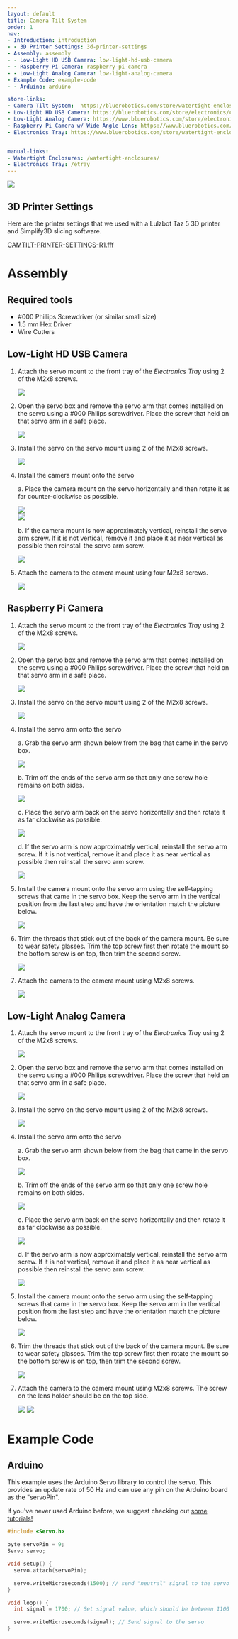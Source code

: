 ```yaml
---
layout: default
title: Camera Tilt System
order: 1
nav:
- Introduction: introduction
- - 3D Printer Settings: 3d-printer-settings
- Assembly: assembly
- - Low-Light HD USB Camera: low-light-hd-usb-camera
- - Raspberry Pi Camera: raspberry-pi-camera
- - Low-Light Analog Camera: low-light-analog-camera
- Example Code: example-code
- - Arduino: arduino

store-links:
- Camera Tilt System:  https://bluerobotics.com/store/watertight-enclosures/4-series/camera-tilt-mount/#mount
- Low-Light HD USB Camera: https://bluerobotics.com/store/electronics/cam-usb-low-light-r1/
- Low-Light Analog Camera: https://www.bluerobotics.com/store/electronics/low-light-ntsc-camera/
- Raspberry Pi Camera w/ Wide Angle Lens: https://www.bluerobotics.com/store/electronics/cam-rpi-wide-r1/
- Electronics Tray: https://www.bluerobotics.com/store/watertight-enclosures/4-series/electronics-tray-2/


manual-links:
- Watertight Enclosures: /watertight-enclosures/ 
- Electronics Tray: /etray
---
```


<img src="/camtilt/cad/camtilt-headline-pic3.png" class="img-responsive img-center" style="max-width:600px"  />

## 3D Printer Settings

Here are the printer settings that we used with a Lulzbot Taz 5 3D printer and Simplify3D slicing software.

[CAMTILT-PRINTER-SETTINGS-R1.fff](cad/CAMTILT-PRINTER-SETTINGS-R1.fff)

# Assembly

## Required tools

- \#000 Phillips Screwdriver (or similar small size)
- 1.5 mm Hex Driver
- Wire Cutters

## Low-Light HD USB Camera

1. Attach the servo mount to the front tray of the _Electronics Tray_ using 2 of the M2x8 screws.

	<img src="/camtilt/cad/HD-cam-base.jpg" class="img-responsive img-center" style="max-width:600px"  />

2. Open the servo box and remove the servo arm that comes installed on the servo using a #000 Philips screwdriver. Place the screw that held on that servo arm in a safe place.

	<img src="/camtilt/cad/HD-cam-servo-screw.jpg" class="img-responsive img-center" style="max-width:600px"  />

3. Install the servo on the servo mount using 2 of the M2x8 screws. 

	<img src="/camtilt/cad/HD-cam-servo-mounted.jpg" class="img-responsive img-center" style="max-width:600px"  />
	
4. Install the camera mount onto the servo 
	
	a. Place the camera mount on the servo horizontally and then rotate it as far counter-clockwise as possible.

	<div class="row">
	<div class="col-sm-6">
		<img src="/camtilt/cad/HD-cam-dome-mounted.jpg" class="img-responsive img-center" style="max-width:300px"  />
	</div>
	<div class="col-sm-6">
		<img src="/camtilt/cad/HD-cam-dome-rotated.jpg" class="img-responsive img-center" style="max-width:300px"  />
	</div>
        </div>

	b. If the camera mount is now approximately vertical, reinstall the servo arm screw. If it is not vertical, remove it and place it as near vertical as possible then reinstall the servo arm screw.
	
	<img src="/camtilt/cad/HD-cam-mount-screw.jpg" class="img-responsive img-center" style="max-width:600px"  />

5. Attach the camera to the camera mount using four M2x8 screws.

	<img src="/camtilt/cad/HD-cam-camera-secured.jpg" class="img-responsive img-center" style="max-width:600px"  />

## Raspberry Pi Camera

1. Attach the servo mount to the front tray of the _Electronics Tray_ using 2 of the M2x8 screws.

	<img src="/camtilt/cad/servo-mount-attached.png" class="img-responsive img-center" style="max-width:600px"  />

2. Open the servo box and remove the servo arm that comes installed on the servo using a #000 Philips screwdriver. Place the screw that held on that servo arm in a safe place.

	<img src="/camtilt/cad/servo-arm-removal.png" class="img-responsive img-center" style="max-width:600px"  />

3. Install the servo on the servo mount using 2 of the M2x8 screws. 

	<img src="/camtilt/cad/servo-installed-empty.png" class="img-responsive img-center" style="max-width:600px"  />
	
4. Install the servo arm onto the servo 
	
	a. Grab the servo arm shown below from the bag that came in the servo box.

	<img src="/camtilt/cad/servo-arm.png" class="img-responsive img-center" style="max-width:500px"  />

	b. Trim off the ends of the servo arm so that only one screw hole remains on both sides.

	<img src="/camtilt/cad/servo-arm-cut.png" class="img-responsive img-center" style="max-width:500px"  />

	c. Place the servo arm back on the servo horizontally and then rotate it as far clockwise as possible.

	<img src="/camtilt/cad/servo-arm-install.png" class="img-responsive img-center" style="max-width:600px"  />

	d. If the servo arm is now approximately vertical, reinstall the servo arm screw. If it is not vertical, remove it and place it as near vertical as possible then reinstall the servo arm screw.

	<img src="/camtilt/cad/servo-arm-cut-installed.png" class="img-responsive img-center" style="max-width:600px"  />

5. Install the camera mount onto the servo arm using the self-tapping screws that came in the servo box. Keep the servo arm in the vertical position from the last step and have the orientation match the picture below.

	<img src="/camtilt/cad/pi-cam-mount-installed.png" class="img-responsive img-center" style="max-width:600px"  />

6. Trim the threads that stick out of the back of the camera mount. Be sure to wear safety glasses. Trim the top screw first then rotate the mount so the bottom screw is on top, then trim the second screw.

	<img src="/camtilt/cad/annotated-pi-cam-cutting-screws.png" class="img-responsive img-center" style="max-width:600px"  />

7. Attach the camera to the camera mount using M2x8 screws.

	<img src="/camtilt/cad/pi-cam-installed-back.png" class="img-responsive img-center" style="max-width:600px"  />

## Low-Light Analog Camera

1. Attach the servo mount to the front tray of the _Electronics Tray_ using 2 of the M2x8 screws.

	<img src="/camtilt/cad/servo-mount-attached.png" class="img-responsive img-center" style="max-width:600px"  />

2. Open the servo box and remove the servo arm that comes installed on the servo using a #000 Philips screwdriver. Place the screw that held on that servo arm in a safe place.

	<img src="/camtilt/cad/servo-arm-removal.png" class="img-responsive img-center" style="max-width:600px"  />

3. Install the servo on the servo mount using 2 of the M2x8 screws. 

	<img src="/camtilt/cad/servo-installed-empty.png" class="img-responsive img-center" style="max-width:600px"  />

4. Install the servo arm onto the servo 
	
	a. Grab the servo arm shown below from the bag that came in the servo box.

	<img src="/camtilt/cad/servo-arm.png" class="img-responsive img-center" style="max-width:500px"  />

	b. Trim off the ends of the servo arm so that only one screw hole remains on both sides.

	<img src="/camtilt/cad/servo-arm-cut.png" class="img-responsive img-center" style="max-width:500px"  />

	c. Place the servo arm back on the servo horizontally and then rotate it as far clockwise as possible.

	<img src="/camtilt/cad/servo-arm-install.png" class="img-responsive img-center" style="max-width:600px"  />

	d. If the servo arm is now approximately vertical, reinstall the servo arm screw. If it is not vertical, remove it and place it as near vertical as possible then reinstall the servo arm screw.

	<img src="/camtilt/cad/servo-arm-cut-installed.png" class="img-responsive img-center" style="max-width:600px"  />

5. Install the camera mount onto the servo arm using the self-tapping screws that came in the servo box. Keep the servo arm in the vertical position from the last step and have the orientation match the picture below.

	<img src="/camtilt/cad/analog-cam-mount.png" class="img-responsive img-center" style="max-width:600px"  />

6. Trim the threads that stick out of the back of the camera mount. Be sure to wear safety glasses. Trim the top screw first then rotate the mount so the bottom screw is on top, then trim the second screw.

	<img src="/camtilt/cad/annotated-analog-cam-screw-removal.png" class="img-responsive img-center" style="max-width:600px"  />

7. Attach the camera to the camera mount using M2x8 screws. The screw on the lens holder should be on the top side.

	<img src="/camtilt/cad/analog-cam-back.png" class="img-responsive img-center" style="max-width:600px"  />

	<img src="/camtilt/cad/analog-cam-front.png" class="img-responsive img-center" style="max-width:600px"  />

# Example Code

## Arduino

This example uses the Arduino Servo library to control the servo. This provides an update rate of 50 Hz and can use any pin on the Arduino board as the "servoPin".

If you've never used Arduino before, we suggest checking out [some tutorials!](https://www.arduino.cc/en/Tutorial/HomePage)

~~~~~~~~~~ cpp
#include <Servo.h>

byte servoPin = 9;
Servo servo;

void setup() {
  servo.attach(servoPin);

  servo.writeMicroseconds(1500); // send "neutral" signal to the servo
}

void loop() {
  int signal = 1700; // Set signal value, which should be between 1100 and 1900

  servo.writeMicroseconds(signal); // Send signal to the servo
}
~~~~~~~~~~~~~~~~
